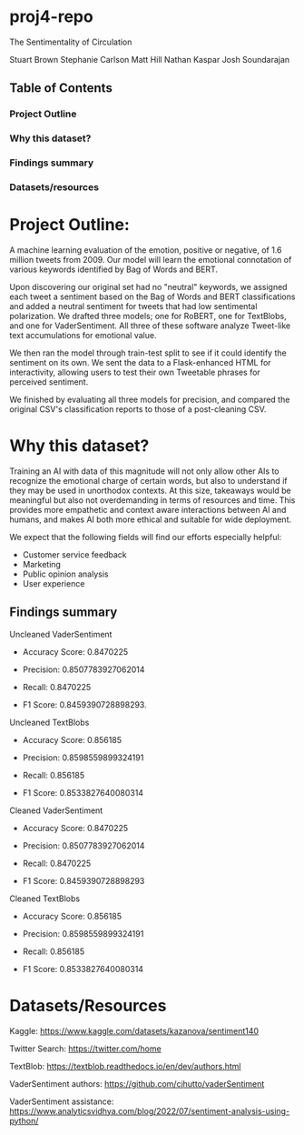 # proj4-repo

The Sentimentality of Circulation


Stuart Brown
Stephanie Carlson
Matt Hill
Nathan Kaspar
Josh Soundarajan

## Table of Contents

### Project Outline

### Why this dataset?

### Findings summary

### Datasets/resources




# Project Outline:

A machine learning evaluation of the emotion, positive or negative, of 1.6 million tweets from 2009. Our model will learn the emotional connotation of various keywords identified by Bag of Words and BERT.


Upon discovering our original set had no "neutral" keywords, we assigned each tweet a sentiment based on the Bag of Words and BERT classifications and added a neutral sentiment for tweets that had low sentimental polarization. We drafted three models; one for RoBERT, one for TextBlobs, and one for VaderSentiment. All three of these software analyze Tweet-like text accumulations for emotional value.


We then ran the model through train-test split to see if it could identify the sentiment on its own. We sent the data to a Flask-enhanced HTML for interactivity, allowing users to test their own Tweetable phrases for perceived sentiment.

We finished by evaluating all three models for precision, and compared the original CSV's classification reports to those of a post-cleaning CSV.


# Why this dataset?

Training an AI with data of this magnitude will not only allow other AIs to recognize the emotional charge of certain words, but also to understand if they may be used in unorthodox contexts. At this size, takeaways would be meaningful but also not overdemanding in terms of resources and time. This provides more empathetic and context aware interactions between AI and humans, and makes AI both more ethical and suitable for wide deployment.


We expect that the following fields will find our efforts especially helpful:

* Customer service feedback
* Marketing 
* Public opinion analysis 
* User experience




## Findings summary 

Uncleaned VaderSentiment

* Accuracy Score:  0.8470225

* Precision: 0.8507783927062014

* Recall: 0.8470225

* F1 Score: 0.8459390728898293.




Uncleaned TextBlobs

* Accuracy Score:  0.856185

* Precision: 0.8598559899324191

* Recall: 0.856185

* F1 Score: 0.8533827640080314




Cleaned VaderSentiment

* Accuracy Score:  0.8470225

* Precision: 0.8507783927062014

* Recall: 0.8470225

* F1 Score: 0.8459390728898293




Cleaned TextBlobs

* Accuracy Score:  0.856185

* Precision: 0.8598559899324191

* Recall: 0.856185

* F1 Score: 0.8533827640080314




# Datasets/Resources

Kaggle: https://www.kaggle.com/datasets/kazanova/sentiment140

Twitter Search: https://twitter.com/home

TextBlob: https://textblob.readthedocs.io/en/dev/authors.html

VaderSentiment authors: https://github.com/cjhutto/vaderSentiment

VaderSentiment assistance: https://www.analyticsvidhya.com/blog/2022/07/sentiment-analysis-using-python/

